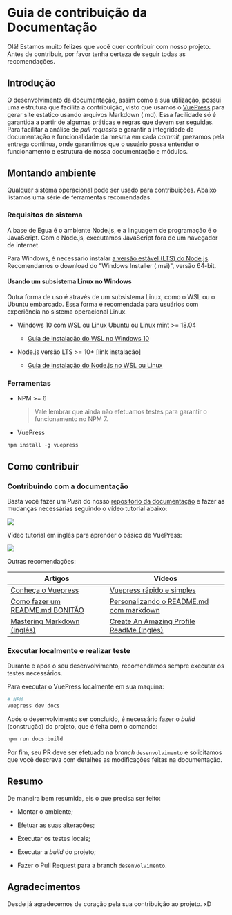 # Guia de contribuição da Documentação

Olá! Estamos muito felizes que você quer contribuir com nosso projeto. Antes de contribuir, por favor tenha certeza de seguir todas as recomendações.

## Introdução

O desenvolvimento da documentação, assim como a sua utilização, possui uma estrutura que facilita a contribuição, visto que usamos o [VuePress](https://vuepress.vuejs.org) para gerar site estatico usando arquivos Markdown (.md). Essa facilidade só é garantida a partir de algumas práticas e regras que devem ser seguidas. Para facilitar a análise de *pull requests* e garantir a integridade da documentação e funcionalidade da mesma em cada *commit*, prezamos pela entrega continua, onde garantimos que o usuário possa entender o funcionamento e estrutura de nossa documentação e módulos.

## Montando ambiente

Qualquer sistema operacional pode ser usado para contribuições. Abaixo listamos uma série de ferramentas recomendadas.

### Requisitos de sistema

A base de Egua é o ambiente Node.js, e a linguagem de programação é o JavaScript. Com o Node.js, executamos JavaScript fora de um navegador de internet. 

Para Windows, é necessário instalar [a versão estável (LTS) do Node.js](https://nodejs.org/en/download/). Recomendamos o download do "Windows Installer (.msi)", versão 64-bit. 

#### Usando um subsistema Linux no Windows

Outra forma de uso é através de um subsistema Linux, como o WSL ou o Ubuntu embarcado. Essa forma é recomendada para usuários com experiência no sistema operacional Linux.

- Windows 10 com WSL ou Linux Ubuntu ou Linux mint >= 18.04
    - [Guia de instalação do WSL no Windows 10](https://docs.microsoft.com/pt-br/windows/wsl/install-win10)

- Node.js versão LTS >= 10+ [link instalação]
    - [Guia de instalação do Node.js no WSL ou Linux](https://github.com/nodesource/distributions/blob/master/README.md#deb)

### Ferramentas

- NPM >= 6
    > Vale lembrar que ainda não efetuamos testes para garantir o funcionamento no NPM 7.

- VuePress
```
npm install -g vuepress
```
   
## Como contribuir

### Contribuindo com a documentação
Basta você fazer um *Push* do nosso [repositorio da documentação](https://github.com/eguatech/docs) e fazer as mudanças necessárias seguindo o vídeo tutorial abaixo:

[![](https://img.youtube.com/vi/ZewlvNv6tAk/0.jpg)](https://youtu.be/ZewlvNv6tAk "")

Vídeo tutorial em inglês para aprender o básico de VuePress:

[![](https://img.youtube.com/vi/5Kqyhu_eIcw/hqdefault.jpg)](https://youtu.be/5Kqyhu_eIcw "")

Outras recomendações:

| Artigos | Vídeos |
|---|---|
| [Conheça o Vuepress](https://vuejs-brasil.com.br/conheca-o-vuepress/) | [Vuepress rápido e simples](https://youtu.be/Blwpr3nVQbk) |
| [Como fazer um README.md BONITÃO](https://medium.com/@raullesteves/github-como-fazer-um-readme-md-bonit%C3%A3o-c85c8f154f8) | [Personalizando o README.md com markdown](https://www.youtube.com/watch?v=T70t3mDiwvg&ab_channel=ProfessorJos%C3%A9deAssis) |
| [Mastering Markdown (Inglês)](https://guides.github.com/features/mastering-markdown/) | [Create An Amazing Profile ReadMe (Inglês)](https://www.youtube.com/watch?v=ECuqb5Tv9qI&ab_channel=codeSTACKr) |

### Executar localmente e realizar teste
Durante e após o seu desenvolvimento, recomendamos sempre executar os testes necessários. 

Para executar o VuePress localmente em sua maquína:
```sh
# NPM
vuepress dev docs
```

Após o desenvolvimento ser concluído, é necessário fazer o *build* (construção) do projeto, que é feita com o comando: 
```sh
npm run docs:build
```

Por fim, seu PR deve ser efetuado na *branch* `desenvolvimento` e solicitamos que você descreva com detalhes as modificações feitas na documentação.

## Resumo

De maneira bem resumida, eis o que precisa ser feito:

- Montar o ambiente;

- Efetuar as suas alterações;

- Executar os testes locais;

- Executar a *build* do projeto;

- Fazer o Pull Request para a branch `desenvolvimento`.

## Agradecimentos

Desde já agradecemos de coração pela sua contribuição ao projeto. xD